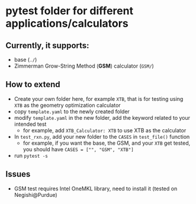 # pytest folder for different applications/calculators
## Currently, it supports:
  * base (`./`)
  * Zimmerman Grow-String Method (**GSM**) calculator (`GSM/`)
## How to extend
  * Create your own folder here, for example `XTB`, that is for testing using `XTB` as the geometry optimization calculator
  * copy `template.yaml` to the newly created folder
  * modify `template.yaml` in the new folder, add the keyword related to your intended test
    * for example, add `XTB_Calculator: XTB` to use XTB as the calculator
  * In `test_rxn.py`, add your new folder to the `CASES` in `test_file()` function
    * for example, if you want the base, the GSM, and your `XTB` get tested, you should have `CASES = ["", "GSM", "XTB"]`
  * run `pytest -s`
## Issues
  * GSM test requires Intel OneMKL library, need to install it (tested on Negishi@Purdue)
